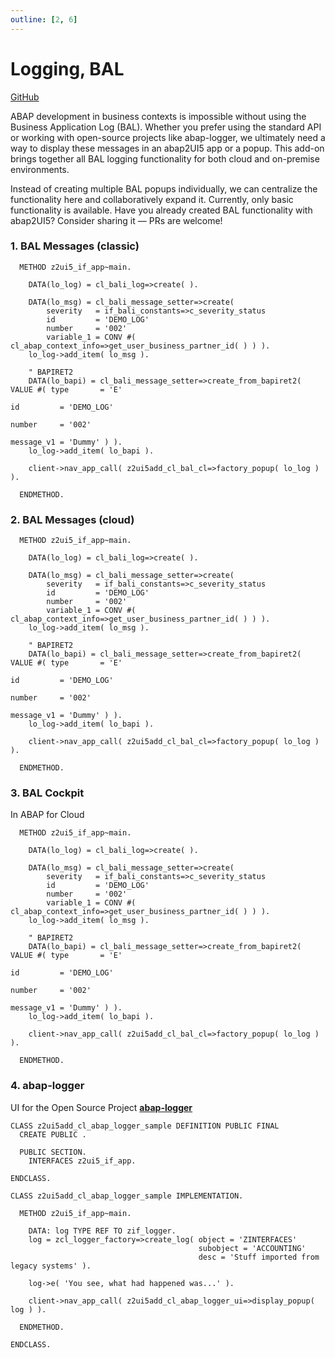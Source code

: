 ```yaml
---
outline: [2, 6]
---
```

# Logging, BAL

<i class="fa-brands fa-github"></i> [GitHub](https://github.com/abap2UI5-addons/logging)

ABAP development in business contexts is impossible without using the Business Application Log (BAL). Whether you prefer using the standard API or working with open-source projects like abap-logger, we ultimately need a way to display these messages in an abap2UI5 app or a popup. This add-on brings together all BAL logging functionality for both cloud and on-premise environments. <br>

Instead of creating multiple BAL popups individually, we can centralize the functionality here and collaboratively expand it. Currently, only basic functionality is available. Have you already created BAL functionality with abap2UI5? Consider sharing it — PRs are welcome!

### 1. BAL Messages (classic)

```abap
  METHOD z2ui5_if_app~main.

    DATA(lo_log) = cl_bali_log=>create( ).

    DATA(lo_msg) = cl_bali_message_setter=>create(
        severity   = if_bali_constants=>c_severity_status
        id         = 'DEMO_LOG'
        number     = '002'
        variable_1 = CONV #( cl_abap_context_info=>get_user_business_partner_id( ) ) ).
    lo_log->add_item( lo_msg ).

    " BAPIRET2
    DATA(lo_bapi) = cl_bali_message_setter=>create_from_bapiret2( VALUE #( type       = 'E'
                                                                           id         = 'DEMO_LOG'
                                                                           number     = '002'
                                                                           message_v1 = 'Dummy' ) ).
    lo_log->add_item( lo_bapi ).

    client->nav_app_call( z2ui5add_cl_bal_cl=>factory_popup( lo_log ) ).

  ENDMETHOD.
```

### 2. BAL Messages (cloud)

```abap
  METHOD z2ui5_if_app~main.

    DATA(lo_log) = cl_bali_log=>create( ).

    DATA(lo_msg) = cl_bali_message_setter=>create(
        severity   = if_bali_constants=>c_severity_status
        id         = 'DEMO_LOG'
        number     = '002'
        variable_1 = CONV #( cl_abap_context_info=>get_user_business_partner_id( ) ) ).
    lo_log->add_item( lo_msg ).

    " BAPIRET2
    DATA(lo_bapi) = cl_bali_message_setter=>create_from_bapiret2( VALUE #( type       = 'E'
                                                                           id         = 'DEMO_LOG'
                                                                           number     = '002'
                                                                           message_v1 = 'Dummy' ) ).
    lo_log->add_item( lo_bapi ).

    client->nav_app_call( z2ui5add_cl_bal_cl=>factory_popup( lo_log ) ).

  ENDMETHOD.
```

### 3. BAL Cockpit
In ABAP for Cloud 

```abap
  METHOD z2ui5_if_app~main.

    DATA(lo_log) = cl_bali_log=>create( ).

    DATA(lo_msg) = cl_bali_message_setter=>create(
        severity   = if_bali_constants=>c_severity_status
        id         = 'DEMO_LOG'
        number     = '002'
        variable_1 = CONV #( cl_abap_context_info=>get_user_business_partner_id( ) ) ).
    lo_log->add_item( lo_msg ).

    " BAPIRET2
    DATA(lo_bapi) = cl_bali_message_setter=>create_from_bapiret2( VALUE #( type       = 'E'
                                                                           id         = 'DEMO_LOG'
                                                                           number     = '002'
                                                                           message_v1 = 'Dummy' ) ).
    lo_log->add_item( lo_bapi ).

    client->nav_app_call( z2ui5add_cl_bal_cl=>factory_popup( lo_log ) ).

  ENDMETHOD.
```


### 4. abap-logger

UI for the Open Source Project [**abap-logger**](https://github.com/ABAP-Logger/ABAP-Logger)

```abap
CLASS z2ui5add_cl_abap_logger_sample DEFINITION PUBLIC FINAL
  CREATE PUBLIC .

  PUBLIC SECTION.
    INTERFACES z2ui5_if_app.

ENDCLASS.

CLASS z2ui5add_cl_abap_logger_sample IMPLEMENTATION.

  METHOD z2ui5_if_app~main.

    DATA: log TYPE REF TO zif_logger.
    log = zcl_logger_factory=>create_log( object = 'ZINTERFACES'
                                          subobject = 'ACCOUNTING'
                                          desc = 'Stuff imported from legacy systems' ).

    log->e( 'You see, what had happened was...' ).

    client->nav_app_call( z2ui5add_cl_abap_logger_ui=>display_popup( log ) ).

  ENDMETHOD.

ENDCLASS.
```

